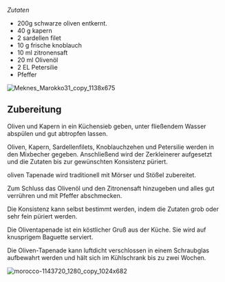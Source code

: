 _Zutaten_

-   200g schwarze oliven entkernt.
-   40 g kapern
-   2 sardellen filet
-   10 g frische knoblauch
-   10 ml zitronensaft
-   20 ml Olivenöl
-   2 EL Petersilie
-   Pfeffer

![Meknes_Marokko31_copy_1138x675](https://ramiboutas.s3.amazonaws.com/khadija/media/images/Meknes_Marokko31_copy_1138x675.width-800.jpg)

## Zubereitung

Oliven und Kapern in ein Küchensieb geben, unter fließendem Wasser abspülen und gut abtropfen lassen.

Oliven, Kapern, Sardellenfilets, Knoblauchzehen und Petersilie werden in den Mixbecher gegeben. Anschließend wird der Zerkleinerer aufgesetzt und die Zutaten bis zur gewünschten Konsistenz püriert.

oliven Tapenade wird traditionell mit Mörser und Stößel zubereitet.

Zum Schluss das Olivenöl und den Zitronensaft hinzugeben und alles gut verrühren und mit Pfeffer abschmecken.

Die Konsistenz kann selbst bestimmt werden, indem die Zutaten grob oder sehr fein püriert werden.

Die Oliventapenade ist ein köstlicher Gruß aus der Küche. Sie wird auf knusprigem Baguette serviert.

Die Oliven-Tapenade kann luftdicht verschlossen in einem Schraubglas aufbewahrt werden und hält sich im Kühlschrank bis zu zwei Wochen.

![morocco-1143720_1280_copy_1024x682](https://ramiboutas.s3.amazonaws.com/khadija/media/images/morocco-1143720_1280_copy_1024x682.width-800.jpg)
